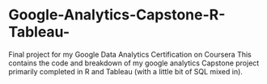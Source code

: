 # Google-Analytics-Capstone-R-Tableau-
Final project for my Google Data Analytics Certification on Coursera
This contains the code and breakdown of my google analytics Capstone project primarily completed in R and Tableau (with a little bit of SQL mixed in).
